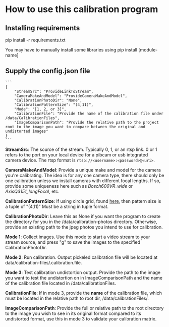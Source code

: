 # How to use this calibration program
## Installing requirements
pip install -r requirements.txt

You may have to  manually install some libraries using pip install [module-name]

## Supply the config.json file
    ```
	{
    	"StreamSrc": "ProvideLinkToStream",
    	"CameraMakeAndModel": "ProvideCameraMakeAndModel",
    	"CalibrationPhotoDir": "None",
		"CalibrationPatternSize": "(4,11)",
    	"Mode": "[1, 2, or 3]",
		"CalibrationFile": "Provide the name of the calibration file under /data/CalibrationFiles",
    	"ImageComparisonPath": "Provide the relative path to the project root to the image you want to compare between the original and undistorted images"
	}
	```

**StreamSrc**: The source of the stream. Typically 0, 1, or an rtsp link. 0 or 1 refers to the port on your local device for a pibcam or usb integrated camera device. The rtsp format is ```rtsp://<username>:<password>@<uri>```. 

**CameraMakeAndModel**: Provide a unique make and model for the camera you're calibrating. The idea is for any one camera type, there should only be one calibration unless we install cameras with different focal lengths. If so, provide some uniqueness here such as *Bosch600VR_wide* or *AxisQ3151_longFocal*, etc.

**CalibrationPatternSize**: If using circle grid, found [here](https://docs.opencv.org/2.4/_downloads/acircles_pattern.png), then pattern size is a tuple of "(4,11)" Must be a string in tuple format.

**CalibrationPhotoDir**: Leave this as None if you want the program to create the directory for you in the /data/calibration-photos directory. Otherwise, provide an existing path to the jpeg photos you intend to use for calibration.

**Mode 1**: Collect images. Use this mode to start a video stream to your stream source, and press "g" to save the images to the specified CalibrationPhotoDir.

**Mode 2**: Run calibration. Output pickeled calibration file will be located at data/calibration-files/<CameraMakeAndModel>.calibration.file.

**Mode 3**: Test calibration undistortion output. Provide the path to the image you want to test the undistortion on in ImageComparisonPath and the name of the calibration file located in /data/calibrationFiles.

**CalibrationFile**: If in mode 3, provide the **name** of the calibration file, which must be located in the relative path to root dir, /data/calibrationFiles/<yourCalibrationFileName>.

**ImageComparisonPath**: Provide the full or relative path to the root directory to the image you wish to see in its original format compared to its undistorted format, use this in mode 3 to validate your calibration matrix.